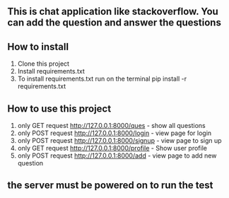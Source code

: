 ## This is chat application like stackoverflow. You can add the question and answer the questions

## How to install
1. Clone this project
2. Install requirements.txt
3. To install requirements.txt run on the terminal pip install -r requirements.txt

## How to use this project
1. only GET request http://127.0.0.1:8000/ques - show all questions
2. only POST request http://127.0.0.1:8000/login - view page for login
3. only POST request http://127.0.0.1:8000/signup - view page to sign up
4. only GET request http://127.0.0.1:8000/profile - Show user profile
5. only POST request http://127.0.0.1:8000/add - view page to add new question

## the server must be powered on to run the test
